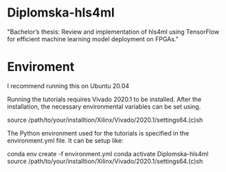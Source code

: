 # Diplomska-hls4ml
"Bachelor’s thesis: Review and implementation of hls4ml using TensorFlow for efficient machine learning model deployment on FPGAs."

# Enviroment

I recommend running this on Ubuntu 20.04

Running the tutorials requires Vivado 2020.1 to be installed. After the installation, the necessary environmental variables can be set using.

source /path/to/your/installtion/Xilinx/Vivado/2020.1/settings64.(c)sh

The Python environment used for the tutorials is specified in the environment.yml file. It can be setup like:

conda env create -f environment.yml
conda activate Diplomska-hls4ml
source /path/to/your/installtion/Xilinx/Vivado/2020.1/settings64.(c)sh
